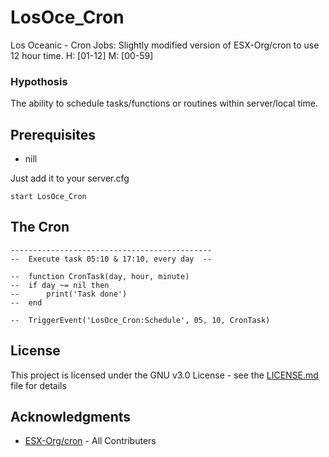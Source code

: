 # LosOce_Cron
Los Oceanic - Cron Jobs: Slightly modified version of ESX-Org/cron to use 12 hour time. H: [01-12] M: [00-59]

### Hypothosis

The ability to schedule tasks/functions or routines within server/local time.

## Prerequisites

* nill

Just add it to your server.cfg

```
start LosOce_Cron
```

## The Cron

```
---------------------------------------------
--  Execute task 05:10 & 17:10, every day  --

--  function CronTask(day, hour, minute)
--  if day ~= nil then
--  	print('Task done')
--  end

--  TriggerEvent('LosOce_Cron:Schedule', 05, 10, CronTask)
```

## License

This project is licensed under the GNU v3.0 License - see the [LICENSE.md](LICENSE) file for details

## Acknowledgments

* [ESX-Org/cron](https://github.com/ESX-Org/cron) - All Contributers

